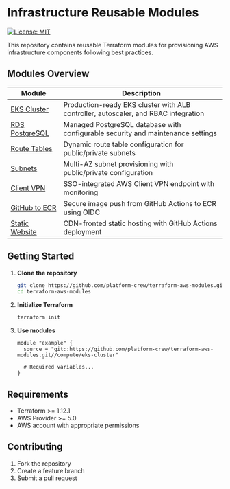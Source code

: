 # Infrastructure Reusable Modules
[![License: MIT](https://img.shields.io/badge/License-MIT-yellow.svg)](./LICENSE)

This repository contains reusable Terraform modules for provisioning AWS infrastructure components following best practices.

## Modules Overview

| Module | Description |
|--------|-------------|
| [EKS Cluster](/compute/eks-cluster) | Production-ready EKS cluster with ALB controller, autoscaler, and RBAC integration |
| [RDS PostgreSQL](/database/rds) | Managed PostgreSQL database with configurable security and maintenance settings |
| [Route Tables](/network/routetable) | Dynamic route table configuration for public/private subnets |
| [Subnets](/network/subnets) | Multi-AZ subnet provisioning with public/private configuration |
| [Client VPN](/network/vpn-client) | SSO-integrated AWS Client VPN endpoint with monitoring |
| [GitHub to ECR](/storage/ecr-git) | Secure image push from GitHub Actions to ECR using OIDC |
| [Static Website](/storage/s3-staticfiles) | CDN-fronted static hosting with GitHub Actions deployment |

## Getting Started

1. **Clone the repository**
   ```bash
   git clone https://github.com/platform-crew/terraform-aws-modules.git
   cd terraform-aws-modules
   ```

2. **Initialize Terraform**
   ```bash
   terraform init
   ```

3. **Use modules**
   ```hcl
   module "example" {
     source = "git::https://github.com/platform-crew/terraform-aws-modules.git//compute/eks-cluster"

     # Required variables...
   }
   ```

## Requirements

- Terraform >= 1.12.1
- AWS Provider >= 5.0
- AWS account with appropriate permissions

## Contributing

1. Fork the repository
2. Create a feature branch
3. Submit a pull request
